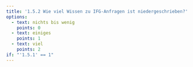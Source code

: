 ```yaml
---
title: '1.5.2 Wie viel Wissen zu IFG-Anfragen ist niedergeschrieben?'
options:
  - text: nichts bis wenig
    points: 0
  - text: einiges
    points: 1
  - text: viel
    points: 2
if: "'1.5.1' == 1"
---
```

